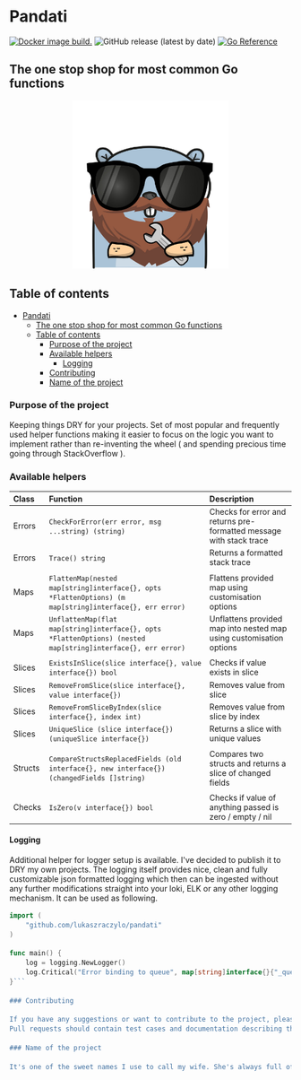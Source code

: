 # Pandati

  [![Docker image build.](https://github.com/lukaszraczylo/pandati/actions/workflows/test-and-release.yaml/badge.svg)](https://github.com/lukaszraczylo/pandati/actions/workflows/test-and-release.yaml) ![GitHub release (latest by date)](https://img.shields.io/github/v/release/lukaszraczylo/pandati) [![Go Reference](https://pkg.go.dev/badge/github.com/lukaszraczylo/pandati.svg)](https://pkg.go.dev/github.com/lukaszraczylo/pandati)
## The one stop shop for most common Go functions

<p align="center">
  <img height="300" src="static/pandati.jpg">
</p>

## Table of contents

- [Pandati](#pandati)
  - [The one stop shop for most common Go functions](#the-one-stop-shop-for-most-common-go-functions)
  - [Table of contents](#table-of-contents)
    - [Purpose of the project](#purpose-of-the-project)
    - [Available helpers](#available-helpers)
      - [Logging](#logging)
    - [Contributing](#contributing)
    - [Name of the project](#name-of-the-project)

### Purpose of the project

Keeping things DRY for your projects. Set of most popular and frequently used helper functions making it easier to focus on the logic you want to implement rather than re-inventing the wheel ( and spending precious time going through StackOverflow ).


### Available helpers

| Class | Function | Description |
| :---  | :---  | :--- |
| Errors | `CheckForError(err error, msg ...string) (string)` | Checks for error and returns pre-formatted message with stack trace |
| Errors | `Trace() string` | Returns a formatted stack trace |
|  |  |  |
| Maps   | `FlattenMap(nested map[string]interface{}, opts *FlattenOptions) (m map[string]interface{}, err error)` | Flattens provided map using customisation options |
| Maps   | `UnflattenMap(flat map[string]interface{}, opts *FlattenOptions) (nested map[string]interface{}, err error)` | Unflattens provided map into nested map using customisation options |
|  |  |  |
| Slices | `ExistsInSlice(slice interface{}, value interface{}) bool` | Checks if value exists in slice |
| Slices | `RemoveFromSlice(slice interface{}, value interface{})` | Removes value from slice |
| Slices | `RemoveFromSliceByIndex(slice interface{}, index int)` | Removes value from slice by index |
| Slices | `UniqueSlice (slice interface{}) (uniqueSlice interface{})` | Returns a slice with unique values |
|  |  |  |
| Structs | `CompareStructsReplacedFields (old interface{}, new interface{}) (changedFields []string)` | Compares two structs and returns a slice of changed fields |
|  |  |  |
| Checks | `IsZero(v interface{}) bool` | Checks if value of anything passed is zero / empty / nil |

#### Logging

Additional helper for logger setup is available. I've decided to publish it to DRY my own projects.
The logging itself provides nice, clean and fully customizable json formatted logging which then can be ingested without any further modifications straight into your loki, ELK or any other logging mechanism. It can be used as following.

```go
import (
    "github.com/lukaszraczylo/pandati"
)

func main() {
    log = logging.NewLogger()
    log.Critical("Error binding to queue", map[string]interface{}{"_queue": queueName, "_error": err.Error()})
}```

### Contributing

If you have any suggestions or want to contribute to the project, please open an issue or create a pull request.
Pull requests should contain test cases and documentation describing the added functionality.

### Name of the project

It's one of the sweet names I use to call my wife. She's always full of ideas and able to help with absolutely everything.
